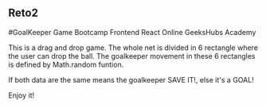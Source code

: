 ## Reto2
#GoalKeeper Game
Bootcamp Frontend React Online GeeksHubs Academy

This is a drag and drop game. The whole net is divided in 6 rectangle where the user can drop the ball. The goalkeeper movement in these 6 rectangles is defined by Math.random funtion. 

If both data are the same means the goalkeeper SAVE IT!, else it's a GOAL!

Enjoy it!
